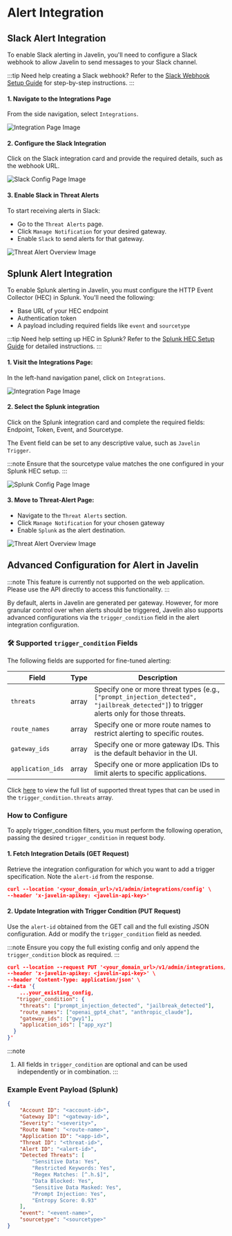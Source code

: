 # Alert Integration

## Slack Alert Integration

To enable Slack alerting in Javelin, you'll need to configure a Slack webhook to allow Javelin to send messages to your Slack channel.

:::tip Need help creating a Slack webhook?
Refer to the [Slack Webhook Setup Guide](slack/overview) for step-by-step instructions.
:::

#### 1. **Navigate to the Integrations Page**

From the side navigation, select `Integrations`.

![Integration Page Image](../../../static/img/alerts/integration-page.png)

#### 2. **Configure the Slack Integration**

Click on the Slack integration card and provide the required details, such as the webhook URL.

![Slack Config Page Image](../../../static/img/alerts/slack-page.png)

#### 3. **Enable Slack in Threat Alerts**

To start receiving alerts in Slack:
 - Go to the `Threat Alerts` page.
 - Click `Manage Notification` for your desired gateway.
 - Enable `Slack` to send alerts for that gateway.

![Threat Alert Overview Image](../../../static/img/alerts/save-page-slack.png)

## Splunk Alert Integration

To enable Splunk alerting in Javelin, you must configure the HTTP Event Collector (HEC) in Splunk. You'll need the following:
 - Base URL of your HEC endpoint
 - Authentication token
 - A payload including required fields like `event` and `sourcetype`

:::tip Need help setting up HEC in Splunk?
Refer to the [Splunk HEC Setup Guide](splunk/overview) for detailed instructions.
:::

#### 1. **Visit the Integrations Page:**

In the left-hand navigation panel, click on `Integrations`.

![Integration Page Image](../../../static/img/alerts/integration-page.png)

#### 2. **Select the Splunk integration**

Click on the Splunk integration card and complete the required fields: Endpoint, Token, Event, and Sourcetype.

The Event field can be set to any descriptive value, such as `Javelin Trigger`.

:::note
Ensure that the sourcetype value matches the one configured in your Splunk HEC setup.
:::

![Splunk Config Page Image](../../../static/img/alerts/splunk-page.png)

#### 3. **Move to Threat-Alert Page:**

- Navigate to the `Threat Alerts` section.
- Click `Manage Notification` for your chosen gateway
- Enable `Splunk` as the alert destination.

![Threat Alert Overview Image](../../../static/img/alerts/save-page.png)

<!-- This setup enables Javelin to send alerts to both Slack and Splunk effectively. -->

## Advanced Configuration for Alert in Javelin

:::note
This feature is currently not supported on the web application. Please use the API directly to access this functionality.
:::

By default, alerts in Javelin are generated per gateway. However, for more granular control over when alerts should be triggered, Javelin also supports advanced configurations via the `trigger_condition` field in the alert integration configuration.

### 🛠️ Supported `trigger_condition` Fields

The following fields are supported for fine-tuned alerting:

| Field          | Type  | Description                                                                                                            |
| -------------- | ----- | ---------------------------------------------------------------------------------------------------------------------- |
| `threats`      | array | Specify one or more threat types (e.g., `["prompt_injection_detected", "jailbreak_detected"]`) to trigger alerts only for those threats. |
| `route_names`       | array | Specify one or more route names to restrict alerting to specific routes.                                               |
| `gateway_ids`     | array | Specify one or more gateway IDs. This is the default behavior in the UI.                                               |
| `application_ids` | array | Specify one or more application IDs to limit alerts to specific applications.                                          |

<!-- Click here to get list of [threats] -->
Click [here](../threats/overview) to view the full list of supported threat types that can be used in the `trigger_condition.threats` array.

### How to Configure

<!-- To configure alerts using these fields, perform an update call on the alert configuration, passing the desired `trigger_condition` in the request body. -->
To apply trigger_condition filters, you must perform the following operation, passing the desired `trigger_condition` in request body.

#### 1. Fetch Integration Details (GET Request)

Retrieve the integration configuration for which you want to add a trigger specification. Note the `alert-id` from the response.

```json
curl --location '<your_domain_url>/v1/admin/integrations/config' \
--header 'x-javelin-apikey: <javelin-api-key>'
```

#### 2. Update Integration with Trigger Condition (PUT Request)

Use the `alert-id` obtained from the GET call and the full existing JSON configuration. Add or modify the `trigger_condition` field as needed.

:::note
Ensure you copy the full existing config and only append the `trigger_condition` block as required.
:::

```json
curl --location --request PUT '<your_domain_url>/v1/admin/integrations/config/<alert-id>' \
--header 'x-javelin-apikey: <javelin-api-key>' \
--header 'Content-Type: application/json' \
--data '{
    ...your_existing_config,
   "trigger_condition": {
    "threats": ["prompt_injection_detected", "jailbreak_detected"],
    "route_names": ["openai_gpt4_chat", "anthropic_claude"],
    "gateway_ids": ["gwy1"],
    "application_ids": ["app_xyz"]
  }
}'

```

:::note 
1. All fields in `trigger_condition` are optional and can be used independently or in combination.
:::

### Example Event Payload (Splunk)

```json
{
    "Account ID": "<account-id>",
    "Gateway ID": "<gateway-id>",
    "Severity": "<severity>",
    "Route Name": "<route-name>",
    "Application ID": "<app-id>",
    "Threat ID": "<threat-id>",
    "Alert ID": "<alert-id>",
    "Detected Threats": [
        "Sensitive Data: Yes",
        "Restricted Keywords: Yes",
        "Regex Matches: [^.h.$]",
        "Data Blocked: Yes",
        "Sensitive Data Masked: Yes",
        "Prompt Injection: Yes",
        "Entropy Score: 0.93"
    ],
    "event": "<event-name>",
    "sourcetype": "<sourcetype>"
}
```

<!-- ## Steps to Configure an Alert -->

<!-- To configure an alert in the Javelin application, follow these steps: -->

<!-- ### 1. Create a New Alert

Perform a **POST** request to:

```
https://api-domain.com/v1/admin/alerts/config
```

with the following JSON body:

### Important Configuration Fields

- **name**: The name of the alert configuration.
- **receiver_type**: Can be `slack` or `splunk`.
- **enabled**: Boolean value (`true` or `false`) indicating if the alert is active.
- **configuration**: Contains specific parameters based on the receiver type.
    - For **Slack**, Javelin requires:
        - `webhook_url`: The Slack webhook URL.
    - For **Splunk**, Javelin requires:
        - `endpoint`: The Splunk HEC endpoint.
        - `token`: The authentication token.
        - `payload`: Contains `event` and `sourcetype`.
- **trigger_condition**: Specifies when the alert should be triggered (e.g., matching threat types).
    - The alert is triggered when any of the specified conditions match.
    - Supported fields:
        1. **account_ids**: Can contain a list of account IDs to trigger alerts based on specific accounts.
        2. **gateway_names**: Can contain a list of gateway names to trigger alerts based on specific gateway.
        3. **application_ids**: Can contain a list of application IDs to trigger alerts based on specific applications.
        4. **route_names**: Can contain a list of route names to trigger alerts when specific routes are accessed.
        5. **threats**: Can contain a list of threats; the alert is triggered when any of these threats are detected.
- **severity**: Defines the severity level of the alert (`low`, `medium`, `high`).

---

### 2. Update an Existing Alert

To update an alert configuration, perform a **PUT** request to:

```
https://api-domain.com/v1/admin/alerts/config/<alert_id>
```

with the full alert configuration including any updated fields.

Ensure you send the complete payload, not just the modified fields.

This allows Javelin to properly store and apply the updated alert settings. -->
